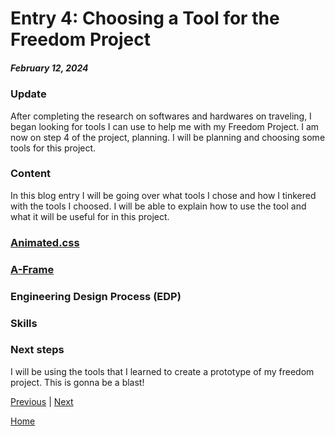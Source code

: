 # Entry 4: Choosing a Tool for the Freedom Project
##### February 12, 2024
### Update
After completing the research on softwares and hardwares on traveling, I began looking for tools I can use to help me with my Freedom Project. I am now on step 4 of the project, planning. I will be planning and choosing some tools for this project.

### Content
In this blog entry I will be going over what tools I chose and how I tinkered with the tools I choosed. I will be able to explain how to use the tool and what it will be useful for in this project.

### [Animated.css](https://animate.style/)


### [A-Frame](https://aframe.io/)

### Engineering Design Process (EDP)

### Skills


### Next steps
I will be using the tools that I learned to create a prototype of my freedom project. This is gonna be a blast!







[Previous](entry03.md) | [Next](entry05.md)

[Home](../README.md)
